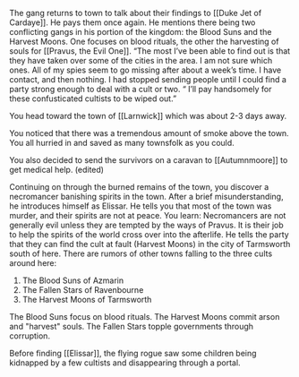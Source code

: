 The gang returns to town to talk about their findings to [[Duke Jet of Cardaye]]. He pays them once again.
He mentions there being two conflicting gangs in his portion of the kingdom: the Blood Suns and the Harvest Moons. One focuses on blood rituals, the other the harvesting of souls for [[Pravus, the Evil One]]. “The most I’ve been able to find out is that they have taken over some of the cities in the area. I am not sure which ones. All of my spies seem to go missing after about a week’s time. I have contact, and then nothing. I had stopped sending people until I could find a party strong enough to deal with a cult or two.
“ I’ll pay handsomely for these confusticated cultists to be wiped out.”

You head toward the town of [[Larnwick]] which was about 2-3 days away.

You noticed that there was a tremendous amount of smoke above the town. You all hurried in and saved as many townsfolk as you could.

You also decided to send the survivors on a caravan to [[Autumnmoore]] to get medical help. (edited)

Continuing on through the burned remains of the town, you discover a necromancer banishing spirits in the town. After a brief misunderstanding, he introduces himself as Elissar. He tells you that most of the town was murder, and their spirits are not at peace. You learn:
Necromancers are not generally evil unless they are tempted by the ways of Pravus. It is their job to help the spirits of the world cross over into the afterlife. He tells the party that they can find the cult at fault (Harvest Moons) in the city of Tarmsworth south of here. There are rumors of other towns falling to the three cults around here:

1. The Blood Suns of Azmarin
2. The Fallen Stars of Ravenbourne
3. The Harvest Moons of Tarmsworth

The Blood Suns focus on blood rituals. The Harvest Moons commit arson and "harvest" souls. The Fallen Stars topple governments through corruption.

Before finding [[Elissar]], the flying rogue saw some children being kidnapped by a few cultists and disappearing through a portal.